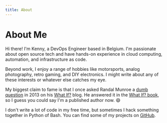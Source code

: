 ```yaml
---
title: About
---
```

# About Me

Hi there! I'm Kenny, a DevOps Engineer based in Belgium. I'm passionate about open source tech and have hands-on experience in cloud computing, automation, and infrastructure as code.

Beyond work, I enjoy a range of hobbies like motorsports, analog photography, retro gaming, and DIY electronics. I might write about any of these interests or whatever else catches my eye.

My biggest claim to fame is that I once asked Randal Munroe a [dumb question](https://what-if.xkcd.com/58/) in 2013 on his [What If?](https://what-if.xkcd.com/) blog. He answered it in the [What If? book](https://xkcd.com/what-if/), so I guess you could say I'm a published author now. 😄

I don't write a lot of code in my free time, but sometimes I hack something together in Python of Bash. You can find some of my projects on [GitHub](https://github.com/vdmkenny).
